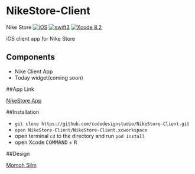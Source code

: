 # NikeStore-Client
Nike Store
[![iOS](https://img.shields.io/badge/platform-iOS-blue.svg?style=flat)](https://developer.apple.com/ios/)
[![swift3](https://img.shields.io/badge/swift3-compatible-brightgreen.svg?style=flat)](https://developer.apple.com/swift)
[![Xcode 8.2](https://img.shields.io/badge/Xcode-8.2-blue.svg?style=flat)](https://developer.apple.com/xcode)

iOS client app for Nike Store

## Components
- Nike Client App
- Today widget(coming soon)

##App Link


[NikeStore App]()

##Installation
- `git clone https://github.com/codedesignstudio/NikeStore-Client.git`
- `open NikeStore-Client/NikeStore-Client.xcworkspace`
- open terminal `cd` to the directory and run `pod install`
- open Xcode <kbd>COMMAND</kbd> + <kbd>R</kbd>

##Design



[Momoh Silm](https://twitter.com/m_silm)
